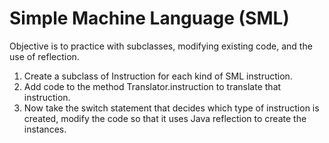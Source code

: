 # Simple Machine Language (SML)
Objective is to practice with subclasses, modifying existing code, and the use of reflection.
 1. Create a subclass of Instruction for each kind of SML instruction.
 2. Add code to the method Translator.instruction to translate that instruction.
 3. Now take the switch statement that decides which type of instruction is created, modify the code so that it uses Java reflection to create the instances.
